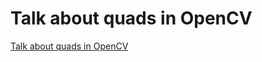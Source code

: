 # Talk about quads in OpenCV
[Talk about quads in OpenCV](https://aiwithcloud.com/2022/09/15/talk_about_quads_in_opencv/)